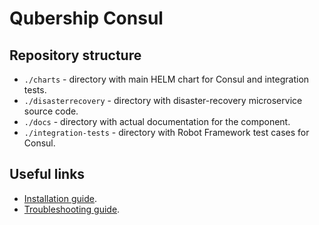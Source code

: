 # Qubership Consul

## Repository structure

* `./charts` - directory with main HELM chart for Consul and integration tests.
* `./disasterrecovery` - directory with disaster-recovery microservice source code.
* `./docs` - directory with actual documentation for the component.
* `./integration-tests` - directory with Robot Framework test cases for Consul.

## Useful links

* [Installation guide](/docs/public/installation.md).
* [Troubleshooting guide](/docs/public/troubleshooting.md).
